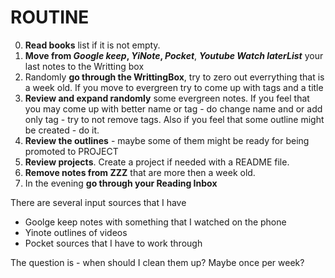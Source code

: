 # ROUTINE
0. **Read books** list if it is not empty.
1. **Move from *Google keep*, *YiNote*, *Pocket***, ***Youtube Watch laterList*** your last notes to the Writting box
2. Randomly **go through the WrittingBox**, try to zero out everrything that is a week old. If you move to evergreen try to come up with tags and a title
3. **Review and expand randomly** some evergreen notes. If you feel that you may come up with better name or tag - do change name and or add only tag - try to not remove tags. Also if you feel that some outline might be created - do it.
4. **Review the outlines** - maybe some of them might be ready for being promoted to PROJECT
5. **Review projects**. Create a project if needed with a README file.
6. **Remove notes from ZZZ** that are more then a week old.
7.  In the evening **go through your Reading Inbox**

There are several input sources that I have

 - Goolge keep notes with something that I watched on the phone
 - Yinote outlines of videos
 - Pocket sources that I have to work through

The question is - when should I clean them up? Maybe once per week?
